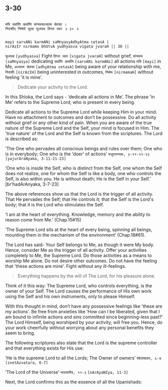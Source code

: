 ## 3-30


```shloka-sa

मयि सर्वाणि कर्माणि संन्यस्याध्यात्म चेतसा ।
निराशीर् निर्ममो भूत्वा युध्यस्व विगत ज्वरः ॥ ३० ॥

```
```shloka-sa-hk

mayi sarvANi karmANi saMnyasyAdhyAtma cetasA |
nirAzIr nirmamo bhUtvA yudhyasva vigata jvaraH || 30 ||

```
`युध्यस्व` `[yudhyasva]` Fight `विगत ज्वरः` `[vigata jvaraH]` without grief, `संन्यस्य` `[saMnyasya]` dedicating `सर्वाणि कर्माणि` `[sarvANi karmANi]` all actions `मयि` `[mayi]` in Me, `अध्यात्म चेतसा` `[adhyAtma cetasA]` being aware of your relationship with me, `निराशीः` `[nirAzIH]` being uninterested in outcomes, `निर्ममः` `[nirmamaH]` without feeling 'it is mine'.


<a name='applnote_63'></a>
> Dedicate your activity to the Lord.



In this Shloka, the Lord says - ‘dedicate all actions in Me’. The phrase 'in Me' refers to the Supreme Lord, who is present in every being. 

Dedicate all actions to the Supreme Lord while keeping Him in your mind. Have no attachment to outcomes and don’t be possessive. Do all activity without grief or any other kind of pain. When you are aware of the true nature of the Supreme Lord and the Self, your mind is focused in Him. The 'true nature' of the Lord and the Self is known from the scriptures. The Lord is described as:

‘The One who pervades all conscious beings and rules over them; One who is in everybody; One who is the 'doer' of actions’ 
`यजुरारण्यक, ३-११-२१-२३` `[yajurAraNyaka, 3-11-21-23]`

‘One who is inside the Self, who is distinct from the Self, one whom the Self does not realize, one for whom the Self is like a body, one who controls the Self, is also within you. He is without death; He is the Self in your Self.’ [br’hadArAnyaka, 3-7-23]

The above references show us that the Lord is the trigger of all activity. That He pervades the Self; that He controls it; that the Self is the Lord's body; that it is the Lord who stimulates the Self.

‘I am at the heart of everything. Knowledge, memory and the ability to reason come from Me.’ (Chap.15#15)

‘The Supreme Lord sits at the heart of every being, spinning all beings, mounting them in the mechanism of the environment’ (Chap.18#61).

The Lord has said- Your Self belongs to Me, as though it were My body. Hence, consider Me as the trigger of all activity. Offer your activities completely to Me, the Supreme Lord. Do those activities as a means to worship Me alone. Do not desire other outcomes. Do not have the feeling that 'these actions are mine'. Fight without any ill-feelings.



<a name='applnote_64'></a>
> Everything happens by the will of The Lord, for his pleasure alone.
<a name='principle_of_the_lord'></a>



Think of it this way: The Supreme Lord, who controls everything, is the owner of your Self. The Lord causes the performance of His own work using the Self and his own instruments, only to please Himself. 

With this thought in mind, don’t have any possessive feelings like 'these are my actions'. Be free from anxieties like ‘How can I be liberated, given that I am bound to infinite actions and sins committed since beginning-less past?’ The Lord Himself, being worshiped by your activity, will free you. Hence, do your work cheerfully without worrying about any personal benefits they seem to bring.

The following scriptures also state that the Lord is the supreme controller and that everything exists for His use:

‘He is the supreme Lord to all the Lords; The Owner of owners’ 
`श्वेताश्वतर, ६-७` `[zvetAzvatara, 6-7]`

‘The Lord of the Universe’ 
`नारायणीय, ११-३` `[nArAyaNIya, 11-3]`

Next, the Lord confirms this as the essence of all the Upanishads:


